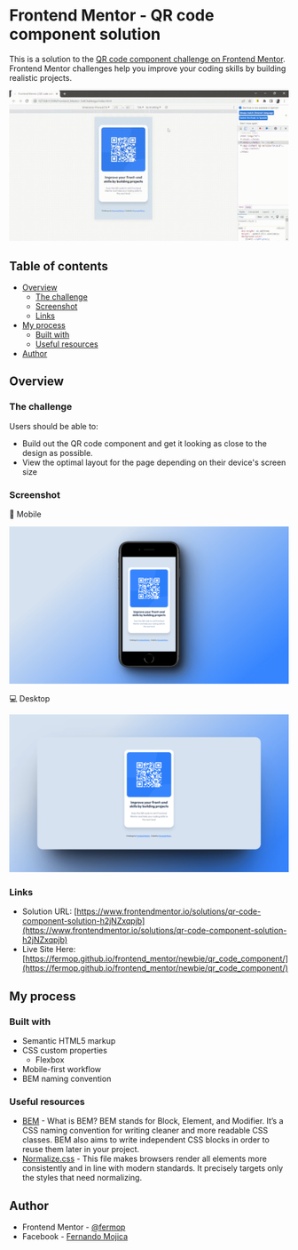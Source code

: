 # Frontend Mentor - QR code component solution

This is a solution to the [QR code component challenge on Frontend Mentor](https://www.frontendmentor.io/challenges/qr-code-component-iux_sIO_H). Frontend Mentor challenges help you improve your coding skills by building realistic projects.

![sample](https://github.com/fermop/frontend_mentor-assets/blob/main/newbie/qr_code_component/sample.gif?raw=true)

## Table of contents

- [Overview](#overview)
  - [The challenge](#the-challenge)
  - [Screenshot](#screenshot)
  - [Links](#links)
- [My process](#my-process)
  - [Built with](#built-with)
  - [Useful resources](#useful-resources)
- [Author](#author)

## Overview

### The challenge

Users should be able to:

- Build out the QR code component and get it looking as close to the design as possible.
- View the optimal layout for the page depending on their device's screen size

### Screenshot

📱 Mobile

![Mobile](https://github.com/fermop/frontend_mentor-assets/blob/main/newbie/qr_code_component/mobile.png?raw=true)

💻 Desktop

![Desktop](https://github.com/fermop/frontend_mentor-assets/blob/main/newbie/qr_code_component/desktop.png?raw=true)

### Links

- Solution URL: [https://www.frontendmentor.io/solutions/qr-code-component-solution-h2jNZxqpjb](https://www.frontendmentor.io/solutions/qr-code-component-solution-h2jNZxqpjb)
- Live Site Here: [https://fermop.github.io/frontend_mentor/newbie/qr_code_component/](https://fermop.github.io/frontend_mentor/newbie/qr_code_component/)

## My process

### Built with

- Semantic HTML5 markup
- CSS custom properties
  - Flexbox
- Mobile-first workflow
- BEM naming convention

### Useful resources

- [BEM](https://9elements.com/bem-cheat-sheet/) - What is BEM? BEM stands for Block, Element, and Modifier. It’s a CSS naming convention for writing cleaner and more readable CSS classes. BEM also aims to write independent CSS blocks in order to reuse them later in your project.
- [Normalize.css](https://necolas.github.io/normalize.css/) - This file makes browsers render all elements more consistently and in line with modern standards. It precisely targets only the styles that need normalizing.

## Author

- Frontend Mentor - [@fermop](https://www.frontendmentor.io/profile/fermop)
- Facebook - [Fernando Mojica](https://www.facebook.com/fernando.mojica.758737/)